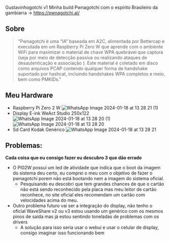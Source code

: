 Gustavinhogotchi v1
Minha build Pwnagotchi com o espírito Brasileiro da gambiarra -> https://pwnagotchi.ai/

## Sobre
>"Pwnagotchi é uma “IA” baseada em A2C, alimentada por Bettercap e executada em um Raspberry Pi Zero W que aprende com o ambiente WiFi para maximizar o material de chave WPA quebrável que captura (seja por meio de detecção passiva ou realizando ataques de desautenticação e associação ). Este material é coletado em disco como arquivos PCAP contendo qualquer forma de handshake suportado por hashcat, incluindo handshakes WPA completos e meio, bem como PMKIDs."

## Meu Hardware
- Raspberry Pi Zero 2 W
	![WhatsApp Image 2024-01-18 at 13 28 21 (1)](https://github.com/gomesgustavoo/Gustavinhogotchi/assets/126426037/2216d9c1-8a5e-446a-bcb6-a45f719b3c55)
- Display E-ink WeAct Studio 250x122
	![WhatsApp Image 2024-01-18 at 13 28 20 (1)](https://github.com/gomesgustavoo/Gustavinhogotchi/assets/126426037/b7336b82-dda0-4d26-bd4d-3e15d97f7f9a)
	![WhatsApp Image 2024-01-18 at 13 28 20](https://github.com/gomesgustavoo/Gustavinhogotchi/assets/126426037/a4a2cca1-0786-45b9-87cc-35320b9b4667)
- Sd Card Kodak Genérico
	![WhatsApp Image 2024-01-18 at 13 28 21](https://github.com/gomesgustavoo/Gustavinhogotchi/assets/126426037/007a2cb2-57f8-4d1a-a967-2c5f8d6ae6a6)
 
	

## Problemas:
**Cada coisa que eu consigo fazer eu descubro 3 que dão errado**

- O PI02W possui um led de atividade que indica que o boot da imagem do sistema deu certo, eu comprei o meu com o objetivo de fazer o pwnagotchi porem não está bootando nem a imagem do sistema oficial.
	- Pesquisando eu descobri que tem grandes chances de que o cartão não está sendo reconhecido pela placa mas meu leitor de cartão reconhece, no site oficial eles recomendam um cartão com velocidades acima do meu.
- Outro problema futuro vai ser a integração do display, não tenho o oficial WaveShare v2 ou v3 estou usando um genérico com os mesmos pinos de saída mas já estou sentindo toneladas de problemas com os drivers
	- A solução para isso seria usar o webui e usar o celular de display, consigo imaginar isso funcionando bem
